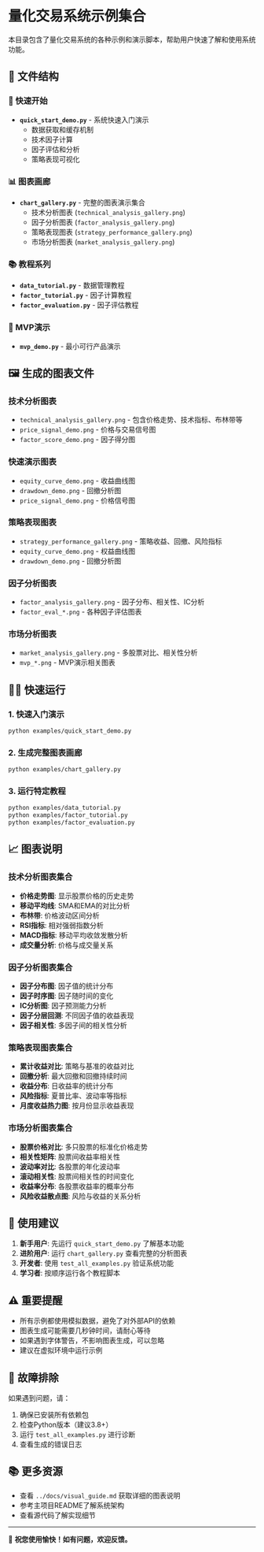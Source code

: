 # 量化交易系统示例集合

本目录包含了量化交易系统的各种示例和演示脚本，帮助用户快速了解和使用系统功能。

## 📁 文件结构

### 🚀 快速开始
- **`quick_start_demo.py`** - 系统快速入门演示
  - 数据获取和缓存机制
  - 技术因子计算
  - 因子评估和分析
  - 策略表现可视化

### 📊 图表画廊
- **`chart_gallery.py`** - 完整的图表演示集合
  - 技术分析图表 (`technical_analysis_gallery.png`)
  - 因子分析图表 (`factor_analysis_gallery.png`)
  - 策略表现图表 (`strategy_performance_gallery.png`)
  - 市场分析图表 (`market_analysis_gallery.png`)

### 📚 教程系列
- **`data_tutorial.py`** - 数据管理教程
- **`factor_tutorial.py`** - 因子计算教程
- **`factor_evaluation.py`** - 因子评估教程

### 🎯 MVP演示
- **`mvp_demo.py`** - 最小可行产品演示

## 🖼️ 生成的图表文件

### 技术分析图表
- `technical_analysis_gallery.png` - 包含价格走势、技术指标、布林带等
- `price_signal_demo.png` - 价格与交易信号图
- `factor_score_demo.png` - 因子得分图

### 快速演示图表
- `equity_curve_demo.png` - 收益曲线图
- `drawdown_demo.png` - 回撤分析图
- `price_signal_demo.png` - 价格信号图

### 策略表现图表
- `strategy_performance_gallery.png` - 策略收益、回撤、风险指标
- `equity_curve_demo.png` - 权益曲线图
- `drawdown_demo.png` - 回撤分析图

### 因子分析图表
- `factor_analysis_gallery.png` - 因子分布、相关性、IC分析
- `factor_eval_*.png` - 各种因子评估图表

### 市场分析图表
- `market_analysis_gallery.png` - 多股票对比、相关性分析
- `mvp_*.png` - MVP演示相关图表

## 🏃‍♂️ 快速运行

### 1. 快速入门演示
```bash
python examples/quick_start_demo.py
```

### 2. 生成完整图表画廊
```bash
python examples/chart_gallery.py
```

### 3. 运行特定教程
```bash
python examples/data_tutorial.py
python examples/factor_tutorial.py
python examples/factor_evaluation.py
```

## 📈 图表说明

### 技术分析图表集合
- **价格走势图**: 显示股票价格的历史走势
- **移动平均线**: SMA和EMA的对比分析
- **布林带**: 价格波动区间分析
- **RSI指标**: 相对强弱指数分析
- **MACD指标**: 移动平均收敛发散分析
- **成交量分析**: 价格与成交量关系

### 因子分析图表集合
- **因子分布图**: 因子值的统计分布
- **因子时序图**: 因子随时间的变化
- **IC分析图**: 因子预测能力分析
- **因子分层回测**: 不同因子值的收益表现
- **因子相关性**: 多因子间的相关性分析

### 策略表现图表集合
- **累计收益对比**: 策略与基准的收益对比
- **回撤分析**: 最大回撤和回撤持续时间
- **收益分布**: 日收益率的统计分布
- **风险指标**: 夏普比率、波动率等指标
- **月度收益热力图**: 按月份显示收益表现

### 市场分析图表集合
- **股票价格对比**: 多只股票的标准化价格走势
- **相关性矩阵**: 股票间收益率相关性
- **波动率对比**: 各股票的年化波动率
- **滚动相关性**: 股票间相关性的时间变化
- **收益率分布**: 各股票收益率的概率分布
- **风险收益散点图**: 风险与收益的关系分析

## 🎯 使用建议

1. **新手用户**: 先运行 `quick_start_demo.py` 了解基本功能
2. **进阶用户**: 运行 `chart_gallery.py` 查看完整的分析图表
3. **开发者**: 使用 `test_all_examples.py` 验证系统功能
4. **学习者**: 按顺序运行各个教程脚本

## ⚠️ 重要提醒

- 所有示例都使用模拟数据，避免了对外部API的依赖
- 图表生成可能需要几秒钟时间，请耐心等待
- 如果遇到字体警告，不影响图表生成，可以忽略
- 建议在虚拟环境中运行示例

## 🔧 故障排除

如果遇到问题，请：

1. 确保已安装所有依赖包
2. 检查Python版本（建议3.8+）
3. 运行 `test_all_examples.py` 进行诊断
4. 查看生成的错误日志

## 📚 更多资源

- 查看 `../docs/visual_guide.md` 获取详细的图表说明
- 参考主项目README了解系统架构
- 查看源代码了解实现细节

---

🎉 **祝您使用愉快！如有问题，欢迎反馈。**